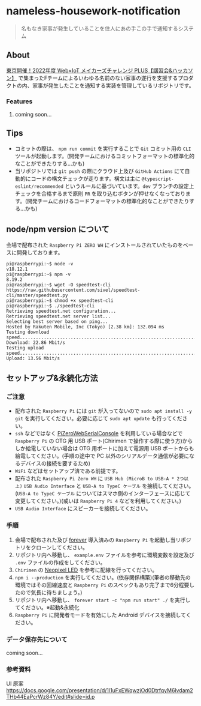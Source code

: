 # nameless-housework-notification

> 名もなき家事が発生していることを住人にあの手この手で通知するシステム

## About

[東京開催！2022年度 Web×IoT メイカーズチャレンジ PLUS【講習会&ハッカソン】](https://webiotmakers.connpass.com/event/268756/) で集まったFチームによるいわゆる名前のない家事の遂行を支援するプロダクトの内、家事が発生したことを通知する実装を管理しているリポジトリです。

### Features

1. coming soon...

## Tips

- コミットの際は、 `npm run commit` を実行することで `Git` コミット用の `CLI` ツールが起動します。(開発チームにおけるコミットフォーマットの標準化的なことができたりする…かも)
- 当リポジトリでは `git push` の際にクラウド上及び `GitHub Actions` にて自動的にコードの構文チェックが走ります。構文は主に `@typescript-eslint/recommended` というルールに基づいています。`dev` ブランチの設定上チェックを合格するまで原則 `PR` を取り込むボタンが押せなくなっております。(開発チームにおけるコードフォーマットの標準化的なことができたりする…かも)

## node/npm version について

会場で配布された `Raspberry Pi ZERO WH` にインストールされていたものをベースに開発しております。

```
pi@raspberrypi:~$ node -v
v18.12.1
pi@raspberrypi:~$ npm -v
8.19.2
pi@raspberrypi:~$ wget -O speedtest-cli https://raw.githubusercontent.com/sivel/speedtest-cli/master/speedtest.py
pi@raspberrypi:~$ chmod +x speedtest-cli
pi@raspberrypi:~$ ./speedtest-cli
Retrieving speedtest.net configuration...
Retrieving speedtest.net server list...
Selecting best server based on ping...
Hosted by Rakuten Mobile, Inc (Tokyo) [2.38 km]: 132.094 ms
Testing download speed................................................................................
Download: 22.86 Mbit/s
Testing upload speed......................................................................................................
Upload: 13.56 Mbit/s
```

## セットアップ&永続化方法

### ご注意

- 配布された `Raspberry Pi` には `git` が入ってないので `sudo apt install -y git` を実行してください。必要に応じて `sudo apt update` も行ってください。
- `ssh` などではなく [PiZeroWebSerialConsole](https://chirimen.org/PiZeroWebSerialConsole/PiZeroWebSerialConsole.html) を利用している場合などで `Raspberry Pi` の OTG 用 USB ポート(Chirimen で操作する際に使う方)からしか給電していない場合は OTG 用ポートに加えて電源用 USB ポートからも給電してください。(手順の途中で PC 以外のシリアルデータ通信が必要になるデバイスの接続を要するため)
- `WiFi` などはセットアップ済である前提です。
- 配布された `Raspberry Pi Zero WH` に `USB Hub (MicroB to USB-A * 2つ以上)` `USB Audio Interface` と `USB-A to TypeC ケーブル` を接続してください。(`USB-A to TypeC ケーブル` についてはスマホ側のインターフェースに応じて変更してください。)(或いは `Raspberry Pi 4` などを利用してください。)
- `USB Audio Interface` にスピーカーを接続してください。

### 手順

1. 会場で配布された及び [forever](https://www.npmjs.com/package/forever) 導入済みの `Raspberry Pi` を起動し当リポジトリをクローンしてください。
2. リポジトリ内へ移動し、 `example.env` ファイルを参考に環境変数を設定及び `.env` ファイルの作成をしてください。
3. `Chirimen` の [Neopixel LED](https://tutorial.chirimen.org/pizero/esm-examples/neopixel-i2c/index.html) を参考に配線を行ってください。
4. `npm i --production` を実行してください。(依存関係構築)(筆者の移動先の環境ではその回線速度と `Raspberry Pi` のスペックもあり完了まで6分程要したので気長に待ちましょう。)
5. リポジトリ内へ移動し、 `forever start -c "npm run start" ./` を実行してください。※起動&永続化
6. `Raspberry Pi` に開発者モードを有効にした Android デバイスを接続してください。

### データ保存先について

coming soon...

### 参考資料
UI 原案
https://docs.google.com/presentation/d/1l1uFxEWqwzjOd0DtrfqyM6lvdam2THb44EaPcrWz84Y/edit#slide=id.p
